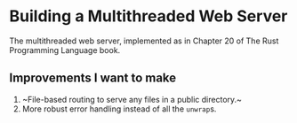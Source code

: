 # Building a Multithreaded Web Server

The multithreaded web server, implemented as in Chapter 20 of The Rust Programming Language book.

## Improvements I want to make

1. ~File-based routing to serve any files in a public directory.~ []()
1. More robust error handling instead of all the `unwrap`s.
